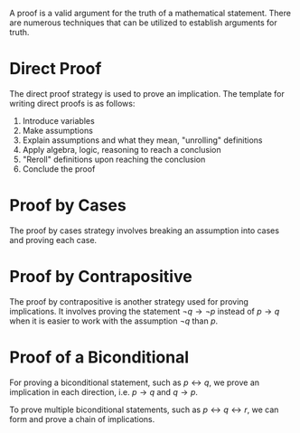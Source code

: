 A proof is a valid argument for the truth of a mathematical statement. There are numerous techniques that can be utilized to establish arguments for truth. 

# Direct Proof
The direct proof strategy is used to prove an implication. The template for writing direct proofs is as follows:
1) Introduce variables
2) Make assumptions
3) Explain assumptions and what they mean, "unrolling" definitions
4) Apply algebra, logic, reasoning to reach a conclusion
5) "Reroll" definitions upon reaching the conclusion
6) Conclude the proof

# Proof by Cases
The proof by cases strategy involves breaking an assumption into cases and proving each case. 

# Proof by Contrapositive
The proof by contrapositive is another strategy used for proving implications. It involves proving the statement $\neg q \rightarrow \neg p$ instead of $p \rightarrow q$ when it is easier to work with the assumption $\neg q$ than $p$. 

# Proof of a Biconditional
For proving a biconditional statement, such as $p \leftrightarrow q$, we prove an implication in each direction, i.e. $p \rightarrow q$ and $q \rightarrow p$.

To prove multiple biconditional statements, such as $p \leftrightarrow q \leftrightarrow r$, we can form and prove a chain of implications. 


